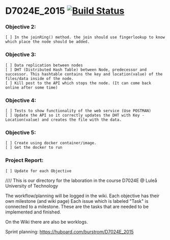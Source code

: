 # D7024E_2015 [![Build Status](http://luxxorina.luxxor.se:9980/buildStatus/icon?job=D7024E-Distributedsomething)](http://luxxorina.luxxor.se:8888/job/D7024E-Distributedsomething)

### Objective 2:
    [ ] In the joinRing() method. the join should use fingerlookup to know which place the node should be added.
### Objective 3:
    [ ] Data replication between nodes
    [ ] DHT (Distributed Hash Table) between Node, predecessor and successor. This hashtable contains the key and location(value) of the files/data inside of the node.
    [ ] Kill post to the API which stops the node. (It can come back online after some time)
### Objective 4:
    [ ] Tests to show functionality of the web service (Use POSTMAN)
    [ ] Update the API so it correctly updates the DHT with Key - Location(value) and creates the file with the data.
### Objective 5:
    [ ] Create using docker container/image.
    [ ] Get the docker to run
### Project Report:
    [ ] Update for each Objective


////
This is our directory for the laboration in the course D7024E @ Luleå University of Technology

The workflow/planning will be logged in the wiki. Each objective has their own milestone (and wiki page)
Each issue which is labeled "Task" is connected to a milestone. These are the tasks that are needed to be implemented and finished.

On the Wiki there are also be worklogs.

Sprint planning:
https://huboard.com/burstrom/D7024E_2015

